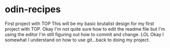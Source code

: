 # odin-recipes
First project with TOP
This will be my basic brutalist design for my first project with TOP. 
Okay I'm not quite sure how to edit the readme file but I'm using the editor
I'm still figuring out how to commit and change. LOL
Okay I somewhat I understand on how to use git...back to doing my project.